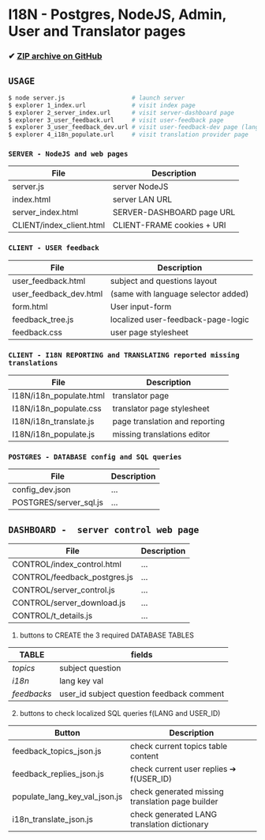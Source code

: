 # I18N - Postgres, NodeJS, Admin, User and Translator pages

### ✔ [ZIP archive on GitHub](../../archive/master.zip)

## `USAGE`
```bash
$ node server.js                   # launch server
$ explorer 1_index.url             # visit index page
$ explorer 2_server_index.url      # visit server-dashboard page
$ explorer 3_user_feedback.url     # visit user-feedback page
$ explorer 3_user_feedback_dev.url # visit user-feedback-dev page (lang SELECT[250])
$ explorer 4_i18n_populate.url     # visit translation provider page
```

### `SERVER - NodeJS and web pages`
File                     | Description
-------------------------|---------------------------
server.js                | server NodeJS
index.html               | server LAN URL
server_index.html        | SERVER-DASHBOARD page URL
CLIENT/index_client.html | CLIENT-FRAME cookies + URI

### `CLIENT - USER feedback`
File                   | Description
-----------------------|------------------------------------
user_feedback.html     | subject and questions layout
user_feedback_dev.html | (same with language selector added)
form.html              | User input-form
feedback_tree.js       | localized user-feedback-page-logic
feedback.css           | user page stylesheet

### `CLIENT - I18N REPORTING and TRANSLATING reported missing translations`
File                          | Description
------------------------------|-------------------------------
I18N/i18n_populate.html       | translator page
I18N/i18n_populate.css        | translator page stylesheet
I18N/i18n_translate.js        | page translation and reporting
I18N/i18n_populate.js         | missing translations editor

### `POSTGRES - DATABASE config and SQL queries`
File                          | Description
------------------------------|-------------
config_dev.json               | …
POSTGRES/server_sql.js        | …

## `DASHBOARD -  server control web page`

File                          | Description
------------------------------|------------
CONTROL/index_control.html    | …
CONTROL/feedback_postgres.js  | …
CONTROL/server_control.js     | …
CONTROL/server_download.js    | …
CONTROL/t_details.js          | …

1. buttons to CREATE the 3 required DATABASE TABLES

 TABLE       | fields
 ------------|-------
 *topics*    | subject  question
 *i18n*      | lang     key      val     
 *feedbacks* | user_id  subject  question feedback comment

2. buttons to check localized SQL queries f(LANG and USER_ID)

Button                        | Description
------------------------------|-------------------------------------------------
 feedback_topics_json.js      | check current topics table content
 feedback_replies_json.js     | check current user replies ➔ f(USER_ID)
 populate_lang_key_val_json.js| check generated missing translation page builder
 i18n_translate_json.js       | check generated LANG translation dictionary

